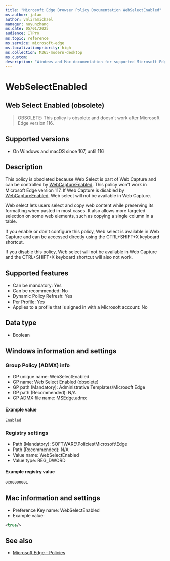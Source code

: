 ```yaml
---
title: "Microsoft Edge Browser Policy Documentation WebSelectEnabled"
ms.author: jalam
author: vmliramichael
manager: nuyunzhang
ms.date: 05/01/2025
audience: ITPro
ms.topic: reference
ms.service: microsoft-edge
ms.localizationpriority: high
ms.collection: M365-modern-desktop
ms.custom:
description: "Windows and Mac documentation for supported Microsoft Edge Browser policy: Web Select Enabled (obsolete)"
---
```


<!--THIS FILE IS AUTOMATICALLY GENERATED. MANUAL CHANGES WILL BE OVERWRITTEN.-->
<!--Please contact the Microsoft Edge Manageability team with any questions.-->

# WebSelectEnabled

## Web Select Enabled (obsolete)
> OBSOLETE: This policy is obsolete and doesn't work after Microsoft Edge version 116.

## Supported versions

- On Windows and macOS since 107, until 116

## Description

This policy is obsoleted because Web Select is part of Web Capture and can be controlled by [WebCaptureEnabled](WebCaptureEnabled.md). This policy won't work in Microsoft Edge version 117. If Web Capture is disabled by [WebCaptureEnabled](WebCaptureEnabled.md), Web select will not be available in Web Capture.

Web select lets users select and copy web content while preserving its formatting when pasted in most cases. It also allows more targeted selection on some web elements, such as copying a single column in a table.

If you enable or don't configure this policy, Web select is available in Web Capture and can be accessed directly using the CTRL+SHIFT+X keyboard shortcut.

If you disable this policy, Web select will not be available in Web Capture and the CTRL+SHIFT+X keyboard shortcut will also not work.

## Supported features

- Can be mandatory: Yes
- Can be recommended: No
- Dynamic Policy Refresh: Yes
- Per Profile: Yes
- Applies to a profile that is signed in with a Microsoft account: No

## Data type

- Boolean

## Windows information and settings

### Group Policy (ADMX) info

- GP unique name: WebSelectEnabled
- GP name: Web Select Enabled (obsolete)
- GP path (Mandatory): Administrative Templates/Microsoft Edge
- GP path (Recommended): N/A
- GP ADMX file name: MSEdge.admx

#### Example value

```
Enabled
```

### Registry settings

- Path (Mandatory): SOFTWARE\Policies\Microsoft\Edge
- Path (Recommended): N/A
- Value name: WebSelectEnabled
- Value type: REG_DWORD

#### Example registry value

```
0x00000001
```


## Mac information and settings

- Preference Key name: WebSelectEnabled
- Example value:

```xml
<true/>
```

## See also
- [Microsoft Edge - Policies](../microsoft-edge-policies.md)

